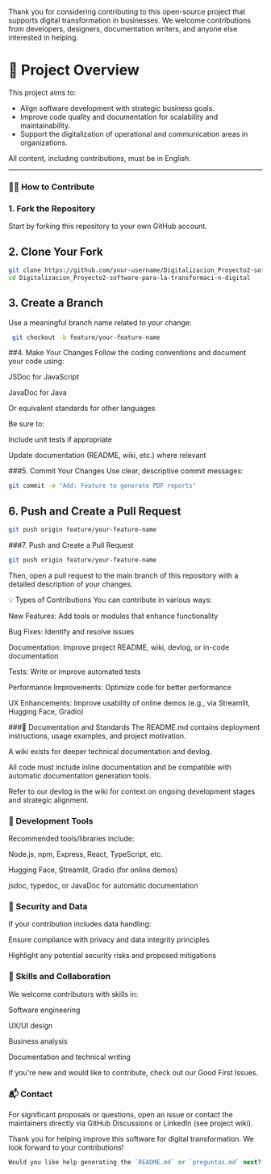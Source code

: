 Thank you for considering contributing to this open-source project that supports digital transformation in businesses. We welcome contributions from developers, designers, documentation writers, and anyone else interested in helping.

# 📌 Project Overview

This project aims to:
- Align software development with strategic business goals.
- Improve code quality and documentation for scalability and maintainability.
- Support the digitalization of operational and communication areas in organizations.

All content, including contributions, must be in English.

---

### 🧑‍💻 How to Contribute

### 1. Fork the Repository

Start by forking this repository to your own GitHub account.

## 2. Clone Your Fork

```bash
git clone https://github.com/your-username/Digitalizacion_Proyecto2-software-para-la-transformaci-n-digital.git
cd Digitalizacion_Proyecto2-software-para-la-transformaci-n-digital
```
## 3. Create a Branch
Use a meaningful branch name related to your change:

```bash
 git checkout -b feature/your-feature-name
```
##4. Make Your Changes
Follow the coding conventions and document your code using:

JSDoc for JavaScript

JavaDoc for Java

Or equivalent standards for other languages

Be sure to:

Include unit tests if appropriate

Update documentation (README, wiki, etc.) where relevant

###5. Commit Your Changes
Use clear, descriptive commit messages:
```bash
git commit -m "Add: Feature to generate PDF reports"
```
## 6. Push and Create a Pull Request
```bash
git push origin feature/your-feature-name
```

###7. Push and Create a Pull Request
```bash
git push origin feature/your-feature-name
```
Then, open a pull request to the main branch of this repository with a detailed description of your changes.

💡 Types of Contributions
You can contribute in various ways:

New Features: Add tools or modules that enhance functionality

Bug Fixes: Identify and resolve issues

Documentation: Improve project README, wiki, devlog, or in-code documentation

Tests: Write or improve automated tests

Performance Improvements: Optimize code for better performance

UX Enhancements: Improve usability of online demos (e.g., via Streamlit, Hugging Face, Gradio)

###📖 Documentation and Standards
The README.md contains deployment instructions, usage examples, and project motivation.

A wiki exists for deeper technical documentation and devlog.

All code must include inline documentation and be compatible with automatic documentation generation tools.

Refer to our devlog in the wiki for context on ongoing development stages and strategic alignment.

### 📂 Development Tools
Recommended tools/libraries include:

Node.js, npm, Express, React, TypeScript, etc.

Hugging Face, Streamlit, Gradio (for online demos)

jsdoc, typedoc, or JavaDoc for automatic documentation

### 🔐 Security and Data
If your contribution includes data handling:

Ensure compliance with privacy and data integrity principles

Highlight any potential security risks and proposed mitigations

### 🧠 Skills and Collaboration
We welcome contributors with skills in:

Software engineering

UX/UI design

Business analysis

Documentation and technical writing

If you're new and would like to contribute, check out our Good First Issues.

### 📬 Contact
For significant proposals or questions, open an issue or contact the maintainers directly via GitHub Discussions or LinkedIn (see project wiki).

Thank you for helping improve this software for digital transformation. We look forward to your contributions!

```perl
Would you like help generating the `README.md` or `preguntas.md` next?
```

